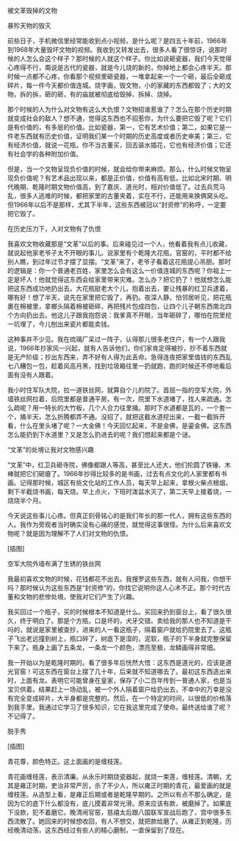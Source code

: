            

被文革毁掉的文物

暴殄天物的毁灭

前些日子，手机微信里经常能收到点小视频，是什么呢？是四五十年前，1966年到1968年大量毁坏文物的视频。我收到又转发出去，很多人看了很惊讶，说那时候的人怎么会这个样子？那时候的人就这个样子。你比如说砸瓷器，我们今天觉得心疼得不行，甭说是古代的瓷器，就是今儿烧的新的，你掉地上都会心疼半天。那时候一点都不心疼，你看那个视频里砸瓷器，一堆拿起来一个一个砸，最后全砸成碎片，每一件今天都价值连城。烧字画，毁文物，小的家藏的东西都毁了；大的文物，拆的拆，砸的砸，有的庙就被彻底给毁掉、拆掉、烧掉。

那个时候的人为什么对文物有这么大仇恨？文物招谁惹谁了？怎么在那个历史时期就变成社会的敌人？想不通，觉得这东西也不招惹你，为什么要把它毁了呢？它们是有价值的，有多层的价值。比如瓷器，第一，它有艺术价值；第二，如果它是一件老东西就有历史价值，证明我们某一个时期的历史高度或者历史审美；第三，它有经济价值，就说一花瓶，你不当古董买，回去装水插花，它也有经济价值；它还有社会学的各种附加价值。

但是，当一个文物呈现负价值的时候，就会给你带来麻烦。那么，什么时候文物呈现负价值呢？有艺术品出现以来，都是正价值，价值有高有低，比如北宋时期、明代晚期、乾隆时期文物价值高，到了嘉庆、道光时，相对价值低了。过去兵荒马乱，很多人逃难的时候，都把家里的古董夹着，实在不行，还能用来换俩窝头吃。但1966年以后不是那样，尤其下半年，这些东西被冠以“封资修”的称呼，一定要把它毁了。

在历史压力下，人对文物有了仇恨

我喜欢文物收藏那是“文革”以后的事。后来碰见过一个人，他看着我有点儿收藏，就说起他家老爷子太不开眼的事儿。说家里有个乾隆大花瓶，官窑的，平时都不给别人瞧，到过年过节才摆了显摆。“文革”来了，老爷子看着这花瓶提心吊胆。那时的逻辑是：你一个普通老百姓，家里怎么会有这么一价值连城的东西呢？你祖上一定是坏人！他就觉得这东西会给家里带来灾难。怎么办？把它扔了！他就想怎么能把这东西成功地扔出去。大花瓶挺老大个儿，抱着出去，要让残暴的红卫兵逮着，哪有好！想了半天，说先在家里把它毁了，再扔。夜深人静，怕邻居听见，把花瓶裹在棉被里，拿榔头隔着棉被砸碎，再把残片包成四包，让四个儿子朝东西南北四个方向扔出去。他这儿子跟我抱怨说：我爹真不开眼，当年砸碎了，哪怕在院里挖一坑埋了，今儿刨出来瓷片都能卖钱。

这种事并不少见。我在琉璃厂呆过一阵子，认得那儿很多老住户，有一个人跟我说，1966年抄家风一兴起，就有人告诉他们，你们家肯定得被抄，抄不着东西就是无产阶级；抄出东西来，弄不好有人得为此丢命。急得连夜把家里值钱的东西乱七八糟包一包，趁着风高月黑，找到垃圾箱往里一扔就跑，跑的时候还不停地看后面有没有人跟着。

我小时住军队大院，拉一道铁丝网，就算自个儿的院了。首屈一指的空军大院，外墙铁丝网拉着，后院里都是普通平房。有一次，院里下水道堵了，找人来疏通。怎么疏呢？用一特长的大竹板，几个人合力往里捅。那时下水道都是瓦的，一个套一个，捅半天，怎么折腾都弄不通。没招了，就把这截水道挖出来，一截一截拆开看，什么在里头堵了呢？一大金佛！今天回忆起来，不是金佛，是鎏金佛。这东西怎么能扔到下水道里？又是怎么扔进去的呢？我们想起来都是个谜。

“文革”的处境让我对文物感兴趣

“文革”中，红卫兵砸寺院，佛像都跟人等高，甚至比人还大，他们抡圆了铁锤、木棒就把它们砸瘪了。1966年抄得比较多的是书画，过去有点文化的人家里都有书画。记得那时候，城区有些文化站的工作人员，每天早上起来，拿根火柴点根烟，剩下半截烧书画，每天烧。早上点火，下班时泼盆水灭了，第二天早上接着烧，一烧烧半个月。

今天说这些事儿心疼。但真正刻骨铭心的是我们年长的那一代人，拥有这些东西的人。我作为旁观者当时确实没有心痛的感觉，就觉得这事很怪。为什么后来喜欢文物呢？就是因为理解不了人们对文物的仇恨。

[插图]

空军大院外墙布满了生锈的铁丝网

我最初喜欢文物的时候，花钱都花不出去。我搜罗这些东西，就有人问我，你想干吗？那时候认为这些东西是“封资修”的，你找它说明你这人心术不正。那个时代古董和文物的悲惨处境，使我对它们产生了兴趣。

我买回过一个瓶子，买的时候根本不知道是什么。买回来扔到窗台上，看了很久很久，终于明白了。那是个方瓶，口是坏的，犬牙交错。卖给我的那人也不知道是干吗的，就说是家里被查抄，进来的人一看这瓶子，隔着窗户就给扔院里去了。这瓶子飞出老远撞到树上，瓶口碎了，树底下是湿的，泥软，瓶子的下半身就完整保留下来了。瓶身上画了五条龙，一条龙一个颜色，漂亮至极，龙鳞画得非常细。

我一开始以为是乾隆时期的。看了很多年后恍然大悟：这东西是道光的，应该是道光官窑！可这东西在窗台上摆了几十年，后来就不知道哪去了。最初这东西造出来时，上面有龙。表明它可能曾身在皇家，保存了小二百年传到一普通人家，也是当宝贝供着。结果赶上一场动乱，被一个外人隔着窗户给扔出去，不幸中的万幸是没有完全变成碎片，大半身都是完整的。然后，在一个特定的时间，以很低的价格落到我手里。我通过它学习了很多知识，它在我这里完成了使命。最终送给谁了呢？不记得了。

脱手秀

[插图]

青花尊，颜色特正。这上面画的是缠枝莲。

青花画缠枝莲，表示清廉。从永乐时期烧瓷器起，就烧一束莲，缠枝莲。清朝，尤其是雍正时期，吏治非常严厉，杀了不少人，所以雍正时期的青花，最爱画的就是缠枝莲。从造型上看，是雍正后期或者是乾隆早期的。之所以有点不那么确定，是因为它的底下什么都没有，底儿摸着非常光滑。原来应该有款，被磨掉了。如果底下没款，犯不着磨它。晚清闹官窑，慈禧太后跟八国联军宣战后跑了，宫中很多东西流散了。她回来的时候想收回，有人不想交，就把款给磨了。从雍正到乾隆，历经晚清动荡，这东西经过有些人的精心磨制，一直保留到了现在。